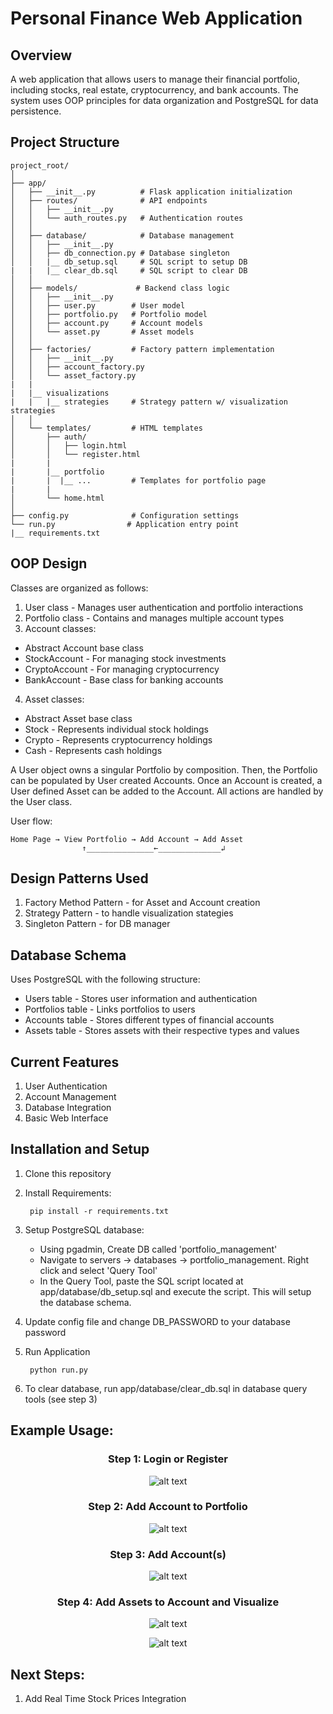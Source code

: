 # Personal Finance Web Application

## Overview

A web application that allows users to manage their financial portfolio, including stocks, real estate, cryptocurrency, and bank accounts. The system uses OOP principles for data organization and PostgreSQL for data persistence.

## Project Structure
```
project_root/
│
├── app/
│   ├── __init__.py          # Flask application initialization
│   ├── routes/              # API endpoints
│   │   ├── __init__.py
│   │   └── auth_routes.py   # Authentication routes
│   │
│   ├── database/            # Database management
│   │   ├── __init__.py
│   │   ├── db_connection.py # Database singleton
│   │   |__ db_setup.sql     # SQL script to setup DB
|   |   |__ clear_db.sql     # SQL script to clear DB
│   │
│   ├── models/             # Backend class logic
│   │   ├── __init__.py
│   │   ├── user.py        # User model
│   │   ├── portfolio.py   # Portfolio model
│   │   ├── account.py     # Account models
│   │   └── asset.py       # Asset models
│   │
│   ├── factories/         # Factory pattern implementation
│   │   ├── __init__.py
│   │   ├── account_factory.py
│   │   └── asset_factory.py
|   |   
|   |__ visualizations
|   |   |__ strategies     # Strategy pattern w/ visualization strategies
│   │
│   └── templates/         # HTML templates
│       ├── auth/
│       │   ├── login.html
│       │   └── register.html
|       |
|       |__ portfolio
|       |  |__ ...         # Templates for portfolio page
|       |   
│       └── home.html
│
├── config.py              # Configuration settings
└── run.py                # Application entry point
|__ requirements.txt
```

## OOP Design

Classes are organized as follows:

1. User class - Manages user authentication and portfolio interactions
2. Portfolio class - Contains and manages multiple account types
3. Account classes:

- Abstract Account base class
- StockAccount - For managing stock investments
- CryptoAccount - For managing cryptocurrency
- BankAccount - Base class for banking accounts

4. Asset classes:

- Abstract Asset base class
- Stock - Represents individual stock holdings
- Crypto - Represents cryptocurrency holdings
- Cash - Represents cash holdings

A User object owns a singular Portfolio by composition. Then, the Portfolio can be populated by User created Accounts. Once an Account is created, a User defined Asset can be added to the Account. All actions are handled by the User class.

User flow:
```
Home Page → View Portfolio → Add Account → Add Asset
                ↑_______________←______________↲
```


## Design Patterns Used

1. Factory Method Pattern - for Asset and Account creation
2. Strategy Pattern - to handle visualization stategies
3. Singleton Pattern - for DB manager


## Database Schema

Uses PostgreSQL with the following structure:

- Users table - Stores user information and authentication
- Portfolios table - Links portfolios to users
- Accounts table - Stores different types of financial accounts
- Assets table - Stores assets with their respective types and values

## Current Features

1. User Authentication
2. Account Management
3. Database Integration
4. Basic Web Interface

## Installation and Setup

1. Clone this repository
2. Install Requirements:

        pip install -r requirements.txt

3. Setup PostgreSQL database:
    - Using pgadmin, Create DB called 'portfolio_management'
    - Navigate to servers -> databases -> portfolio_management. Right click and select 'Query Tool'
    - In the Query Tool, paste the SQL script located at app/database/db_setup.sql and execute the script. This will setup the database schema.

4. Update config file and change DB_PASSWORD to your database password

5. Run Application

        python run.py

6. To clear database, run app/database/clear_db.sql in database query tools (see step 3)

## Example Usage:

<div align="center">

### Step 1: Login or Register

![alt text](images/welcome_page.png)

### Step 2: Add Account to Portfolio

![alt text](images/dashboard1.png)

### Step 3: Add Account(s)

![alt text](images/account_dashboard.png)

### Step 4: Add Assets to Account and Visualize

![alt text](images/stocks.png)

![alt text](images/pie_chart.png)

</div>

## Next Steps:

1. Add Real Time Stock Prices Integration
